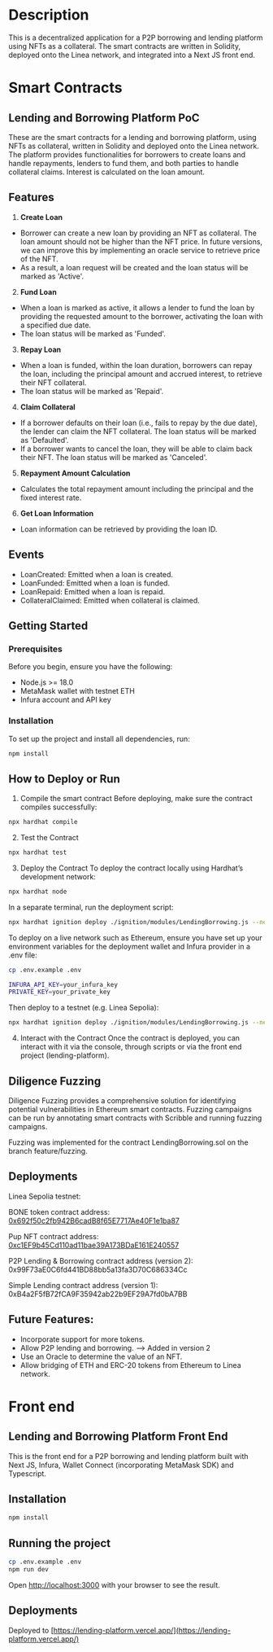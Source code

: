 # Description
This is a decentralized application for a P2P borrowing and lending platform using NFTs as a collateral.
The smart contracts are written in Solidity, deployed onto the Linea network, and integrated into a Next JS front end.

# Smart Contracts

## Lending and Borrowing Platform PoC
These are the smart contracts for a lending and borrowing platform, using NFTs as collateral, written in Solidity and deployed onto the Linea network.  
The platform provides functionalities for borrowers to create loans and handle repayments, lenders to fund them, and both parties to handle collateral claims. Interest is calculated on the loan amount.

## Features
1. **Create Loan**
- Borrower can create a new loan by providing an NFT as collateral. The loan amount should not be higher than the NFT price. In future versions, we can improve this by implementing an oracle service to retrieve price of the NFT.
- As a result, a loan request will be created and the loan status will be marked as 'Active'.

2. **Fund Loan**
- When a loan is marked as active, it allows a lender to fund the loan by providing the requested amount to the borrower, activating the loan with a specified due date.
- The loan status will be marked as 'Funded'.

3. **Repay Loan**
- When a loan is funded, within the loan duration, borrowers can repay the loan, including the principal amount and accrued interest, to retrieve their NFT collateral.
- The loan status will be marked as 'Repaid'.

4. **Claim Collateral**
- If a borrower defaults on their loan (i.e., fails to repay by the due date), the lender can claim the NFT collateral. The loan status will be marked as 'Defaulted'.
- If a borrower wants to cancel the loan, they will be able to claim back their NFT. The loan status will be marked as 'Canceled'.

5. **Repayment Amount Calculation**
- Calculates the total repayment amount including the principal and the fixed interest rate.

6. **Get Loan Information**
- Loan information can be retrieved by providing the loan ID.

## Events
- LoanCreated: Emitted when a loan is created.
- LoanFunded: Emitted when a loan is funded.
- LoanRepaid: Emitted when a loan is repaid.
- CollateralClaimed: Emitted when collateral is claimed.

## Getting Started

### Prerequisites
Before you begin, ensure you have the following:

- Node.js >= 18.0
- MetaMask wallet with testnet ETH
- Infura account and API key

### Installation
To set up the project and install all dependencies, run:
```bash
npm install
```

## How to Deploy or Run
1. Compile the smart contract
Before deploying, make sure the contract compiles successfully:
```bash
npx hardhat compile
```

2. Test the Contract
```bash
npx hardhat test
```

3. Deploy the Contract
To deploy the contract locally using Hardhat’s development network:

```bash
npx hardhat node
```

In a separate terminal, run the deployment script:
```bash
npx hardhat ignition deploy ./ignition/modules/LendingBorrowing.js --network localhost
```

To deploy on a live network such as Ethereum, ensure you have set up your environment variables for the deployment wallet and Infura provider in a .env file:
```bash
cp .env.example .env
```

```bash
INFURA_API_KEY=your_infura_key
PRIVATE_KEY=your_private_key
```
Then deploy to a testnet (e.g. Linea Sepolia):

```bash
npx hardhat ignition deploy ./ignition/modules/LendingBorrowing.js --network linea_sepolia
```

4. Interact with the Contract
Once the contract is deployed, you can interact with it via the console, through scripts or via the front end project (lending-platform).

## Diligence Fuzzing
Diligence Fuzzing provides a comprehensive solution for identifying potential vulnerabilities in Ethereum smart contracts. Fuzzing campaigns can be run by annotating smart contracts with Scribble and running fuzzing campaigns.

Fuzzing was implemented for the contract LendingBorrowing.sol on the branch feature/fuzzing.

## Deployments
Linea Sepolia testnet: 

BONE token contract address: [0x692f50c2fb942B6cadB8f65E7717Ae40F1e1ba87](https://sepolia.lineascan.build/address/0x692f50c2fb942B6cadB8f65E7717Ae40F1e1ba87)

Pup NFT contract address: [0xc1EF9b45Cd110ad11bae39A173BDaE161E240557](https://sepolia.lineascan.build/address/0xc1EF9b45Cd110ad11bae39A173BDaE161E240557)

P2P Lending & Borrowing contract address (version 2):
0x99F73aE0C6fd441BD88bb5a13fa3D70C686334Cc

Simple Lending contract address (version 1): 0xB4a2F5fB72fCA9F35942ab22b9EF29A7fd0bA7BB

## Future Features:
- Incorporate support for more tokens.
- Allow P2P lending and borrowing. --> Added in version 2
- Use an Oracle to determine the value of an NFT.
- Allow bridging of ETH and ERC-20 tokens from Ethereum to Linea network.

# Front end

## Lending and Borrowing Platform Front End
This is the front end for a P2P borrowing and lending platform built with Next JS, Infura, Wallet Connect (incorporating MetaMask SDK) and Typescript. 

## Installation
```bash
npm install
```

## Running the project

```bash
cp .env.example .env
npm run dev
```

Open [http://localhost:3000](http://localhost:3000) with your browser to see the result.

## Deployments
Deployed to [https://lending-platform.vercel.app/](https://lending-platform.vercel.app/)
